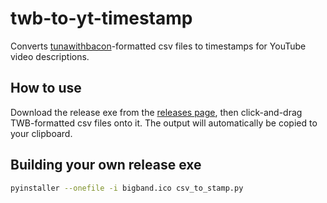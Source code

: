 # twb-to-yt-timestamp

Converts [tunawithbacon](http://tunawithbacon.com/)-formatted csv files to timestamps
for YouTube video descriptions.

## How to use

Download the release exe from the 
[releases page](https://github.com/hugh-braico/twb-to-yt-timestamp/releases/), 
then click-and-drag TWB-formatted csv files onto it. The output will automatically be
copied to your clipboard.

## Building your own release exe

```bash
pyinstaller --onefile -i bigband.ico csv_to_stamp.py
```
